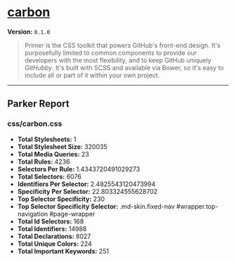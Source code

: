 # [carbon]( http://l1f7.github.io/simplexmobility-styleguide/ )

**Version:** `0.1.0`

> Primer is the CSS toolkit that powers GitHub's front-end design. It's purposefully limited to common components to provide our developers with the most flexibility, and to keep GitHub uniquely *GitHubby*. It's built with SCSS and available via Bower, so it's easy to include all or part of it within your own project.

* * *

## Parker Report

### css/carbon.css

- **Total Stylesheets:** 1
- **Total Stylesheet Size:** 320035
- **Total Media Queries:** 23
- **Total Rules:** 4236
- **Selectors Per Rule:** 1.4343720491029273
- **Total Selectors:** 6076
- **Identifiers Per Selector:** 2.4825543120473994
- **Specificity Per Selector:** 22.803324555628702
- **Top Selector Specificity:** 230
- **Top Selector Specificity Selector:** .md-skin.fixed-nav #wrapper.top-navigation #page-wrapper
- **Total Id Selectors:** 168
- **Total Identifiers:** 14988
- **Total Declarations:** 8027
- **Total Unique Colors:** 224
- **Total Important Keywords:** 251
